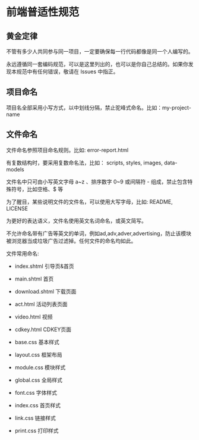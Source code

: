 
# 前端普适性规范

## 黄金定律

不管有多少人共同参与同一项目，一定要确保每一行代码都像是同一个人编写的。

永远遵循同一套编码规范，可以是这里列出的，也可以是你自己总结的。如果你发现本规范中有任何错误，敬请在 Issues 中指正。

## 项目命名

项目名全部采用小写方式，以中划线分隔，禁止驼峰式命名。比如：my-project-name

## 文件命名

文件命名参照项目命名规则。比如: error-report.html

有复数结构时，要采用复数命名法，比如： scripts, styles, images, data-models

文件名中只可由小写英文字母 a~z 、排序数字 0~9 或间隔符 - 组成，禁止包含特殊符号，比如空格、$ 等

为了醒目，某些说明文件的文件名，可以使用大写字母，比如: README, LICENSE

为更好的表达语义，文件名使用英文名词命名，或英文简写。

不允许命名带有广告等英文的单词，例如ad,adv,adver,advertising，防止该模块被浏览器当成垃圾广告过滤掉。任何文件的命名均如此。

文件常用命名: 

- index.shtml 引导页&首页
- main.shtml 首页
- download.shtml 下载页面
- act.html 活动列表页面
- video.html 视频
- cdkey.html CDKEY页面

- base.css 基本样式
- layout.css 框架布局
- module.css 模块样式
- global.css 全局样式
- font.css 字体样式
- index.css 首页样式
- link.css  链接样式
- print.css 打印样式
